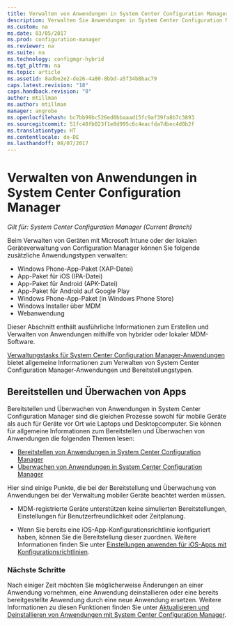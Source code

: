 ```yaml
---
title: Verwalten von Anwendungen in System Center Configuration Manager | Microsoft-Dokumentation
description: Verwalten Sie Anwendungen in System Center Configuration Manager.
ms.custom: na
ms.date: 03/05/2017
ms.prod: configuration-manager
ms.reviewer: na
ms.suite: na
ms.technology: configmgr-hybrid
ms.tgt_pltfrm: na
ms.topic: article
ms.assetid: 8adbe2e2-de26-4a80-8bbd-a5f34b8bac79
caps.latest.revision: "18"
caps.handback.revision: "0"
author: mtillman
ms.author: mtillman
manager: angrobe
ms.openlocfilehash: bc7bb99bc526ed0bbaaad15fc9af39fa8b7c3893
ms.sourcegitcommit: 51fc48fb023f1e8d995c6c4eacfda7dbec4d0b2f
ms.translationtype: HT
ms.contentlocale: de-DE
ms.lasthandoff: 08/07/2017
---
```

# <a name="manage-applications-in-system-center-configuration-manager"></a>Verwalten von Anwendungen in System Center Configuration Manager

*Gilt für: System Center Configuration Manager (Current Branch)*

Beim Verwalten von Geräten mit Microsoft Intune oder der lokalen Geräteverwaltung von Configuration Manager können Sie folgende zusätzliche Anwendungstypen verwalten:
- Windows Phone-App-Paket (XAP-Datei)
- App-Paket für iOS (IPA-Datei)
- App-Paket für Android (APK-Datei)
- App-Paket für Android auf Google Play
- Windows Phone-App-Paket (in Windows Phone Store)
- Windows Installer über MDM
- Webanwendung

Dieser Abschnitt enthält ausführliche Informationen zum Erstellen und Verwalten von Anwendungen mithilfe von hybrider oder lokaler MDM-Software.

[Verwaltungstasks für System Center Configuration Manager-Anwendungen](../../apps/deploy-use/management-tasks-applications.md) bietet allgemeine Informationen zum Verwalten von System Center Configuration Manager-Anwendungen und Bereitstellungstypen.

## <a name="deploying-and-monitoring-apps"></a>Bereitstellen und Überwachen von Apps

Bereitstellen und Überwachen von Anwendungen in System Center Configuration Manager sind die gleichen Prozesse sowohl für mobile Geräte als auch für Geräte vor Ort wie Laptops und Desktopcomputer. Sie können für allgemeine Informationen zum Bereitstellen und Überwachen von Anwendungen die folgenden Themen lesen:

- [Bereitstellen von Anwendungen in System Center Configuration Manager](../../apps/deploy-use/deploy-applications.md)
- [Überwachen von Anwendungen in System Center Configuration Manager](../../apps/deploy-use/monitor-applications-from-the-console.md)

Hier sind einige Punkte, die bei der Bereitstellung und Überwachung von Anwendungen bei der Verwaltung mobiler Geräte beachtet werden müssen.

- MDM-registrierte Geräte unterstützen keine simulierten Bereitstellungen, Einstellungen für Benutzerfreundlichkeit oder Zeitplanung.

- Wenn Sie bereits eine iOS-App-Konfigurationsrichtlinie konfiguriert haben, können Sie die Bereitstellung dieser zuordnen. Weitere Informationen finden Sie unter [Einstellungen anwenden für iOS-Apps mit Konfigurationsrichtlinien](configure-ios-apps-with-app-configuration-policies.md).

### <a name="next-steps"></a>Nächste Schritte

Nach einiger Zeit möchten Sie möglicherweise Änderungen an einer Anwendung vornehmen, eine Anwendung deinstallieren oder eine bereits bereitgestellte Anwendung durch eine neue Anwendung ersetzen. Weitere Informationen zu diesen Funktionen finden Sie unter [Aktualisieren und Deinstallieren von Anwendungen mit System Center Configuration Manager](../../apps/deploy-use/update-and-retire-applications.md).
